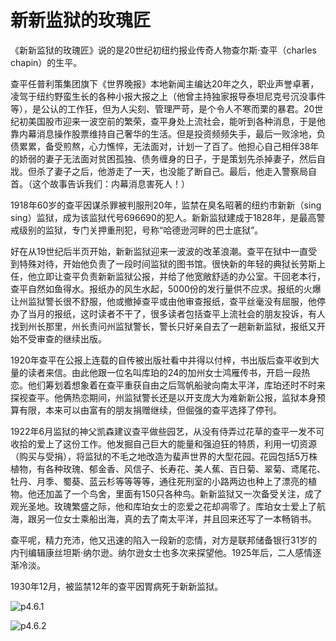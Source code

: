 # 新新监狱的玫瑰匠

《新新监狱的玫瑰匠》说的是20世纪初纽约报业传奇人物查尔斯·查平（charles chapin）的生平。

查平任普利策集团旗下《世界晚报》本地新闻主编达20年之久，职业声誉卓著，凌驾于纽约野蛮生长的各种小报大报之上（他曾主持独家报导泰坦尼克号沉没事件等），是公认的工作狂，但为人尖刻、管理严苛，是个令人不寒而栗的暴君。20世纪初美国股市迎来一波空前的繁荣，查平身处上流社会，能听到各种消息，于是他靠内幕消息操作股票维持自己奢华的生活。但是投资频频失手，最后一败涂地，负债累累，备受煎熬，心力憔悴，无法面对，计划一了百了。他担心自己相伴38年的娇弱的妻子无法面对贫困孤独、债务缠身的日子，于是策划先杀掉妻子，然后自戕。但杀了妻子之后，他游走了一天，也没能了断自己。最后，他走入警察局自首。（这个故事告诉我们：内幕消息害死人！）

1918年60岁的查平因谋杀罪被判服刑20年，监禁在臭名昭著的纽约市新新（sing sing）监狱，成为该监狱代号696690的犯人。新新监狱建成于1828年，是最高警戒级别的监狱，专门关押重刑犯，号称“哈德逊河畔的巴士底狱”。

好在从19世纪后半页开始，新新监狱迎来一波波的改革浪潮。查平在狱中一直受到特殊对待，开始他负责了一段时间监狱的图书馆。很快新的年轻的典狱长劳斯上任，他立即让查平负责新新监狱公报，并给了他宽敞舒适的办公室。干回老本行，查平自然如鱼得水。报纸办的风生水起，5000份的发行量供不应求。报纸的火爆让州监狱警长很不舒服，他或撤掉查平或由他审查报纸，查平丝毫没有屈服，他停办了当月的报纸，这时读者不干了，很多读者包括查平上流社会的朋友投诉，有人找到州长那里，州长责问州监狱警长，警长只好亲自去了一趟新新监狱，报纸又开始不受审查的继续出版。

1920年查平在公报上连载的自传被出版社看中并得以付梓，书出版后查平收到大量的读者来信。由此他跟一位名叫库珀的24的加州女士鸿雁传书，开启一段热恋。他们筹划着想象着在查平重获自由之后驾帆船驶向南太平洋，库珀还时不时来探视查平。他俩热恋期间，州监狱警长还是以开支庞大为难新新公报，监狱本身预算有限，本来可以由富有的朋友捐赠继续，但倔强的查平选择了停刊。

1922年6月监狱的神父凯森建议查平做些园艺，从没有侍弄过花草的查平一发不可收拾的爱上了这份工作。他发掘自己巨大的能量和强迫狂的特质，利用一切资源（购买与受捐），将监狱的不毛之地改造为蜚声世界的大型花园。花园包括5万株植物，有各种玫瑰、郁金香、风信子、长寿花、美人蕉、百日菊、翠菊、鸢尾花、牡丹、月季、蜀葵、蓝云杉等等等等，通往死刑室的小路两边也种上了漂亮的植物。他还加盖了一个鸟舍，里面有150只各种鸟。新新监狱又一次备受关注，成了观光圣地。玫瑰繁盛之际，他和库珀女士的恋爱之花却凋零了。库珀女士爱上了航海，跟另一位女士乘船出海，真的去了南太平洋，并且回来还写了一本畅销书。

查平呢，精力充沛，他又迅速的陷入一段新的恋情，对方是联邦储备银行31岁的内刊编辑康丝坦斯·纳尔逊。纳尔逊女士也多次来探望他。1925年后，二人感情逐渐冷淡。

1930年12月，被监禁12年的查平因胃病死于新新监狱。

![p4.6.1](/images/4.6.1.jpg)

![p4.6.2](/images/4.6.2.jpg)
